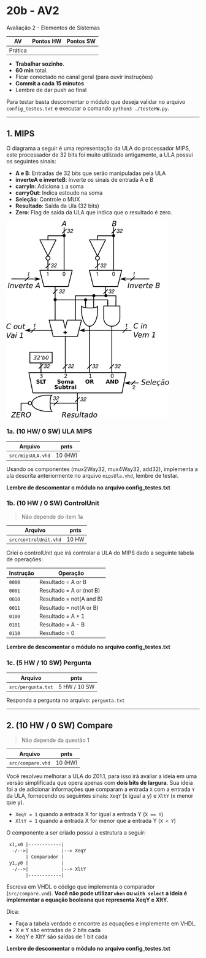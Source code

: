 # 20b - AV2

Avaliação 2 - Elementos de Sistemas 

| AV      | Pontos HW | Pontos SW |
| ------- | ------    | ------    |
| Prática |           |           |

- **Trabalhar sozinho**.
- **60 min** total.
- Ficar conectado no canal geral (para ouvir instruções)
- **Commit a cada 15 minutos**
- Lembre de dar push ao final

Para testar basta descomentar o módulo que deseja validar no arquivo `config_testes.txt` e executar o comando `python3 ./testeHW.py`.

----------------------------------

## 1. MIPS

O diagrama a seguir é uma representação da ULA do processador MIPS, este processador de 32 bits foi muito utilizado antigamente, a ULA possui os seguintes sinais:

- **A e B**: Entradas de 32 bits que serão manipuladas pela ULA
- **inverteA e inverteB**: Inverte os sinais de entrada A e B
- **carryIn**: Adiciona `1` a soma
- **carryOut**: Indica estoudo na soma
- **Seleção**: Controle o MUX
- **Resultado**: Saída da Ula (32 bits)
- **Zero**: Flag de saída da ULA que indica que o resultado é zero.

![](figs/ula-mips.png)

### 1a. (10 HW/ 0 SW) ULA MIPS

| Arquivo           | pnts    |
| -------           | ----    |
| `src/mipsULA.vhd` | 10 (HW) |


Usando os componentes (mux2Way32, mux4Way32, add32), implementa a ula descrita anteriormente no arquivo `mipsUla.vhd`, lembre de testar.

**Lembre de descomentar o módulo no arquivo config_testes.txt**

### 1b. (10 HW / 0 SW) ControlUnit

> Não depende do item 1a

| Arquivo               | pnts  |
| -------               | ----  |
| `src/controlUnit.vhd` | 10 HW |

Criei o controlUnit que irá controlar a ULA do MIPS dado a seguinte tabela de operações:

| Instrução | Operação                 |
| --------  | ---------                |
| `0000`    | Resultado = A or B       |
| `0001`    | Resultado = A or (not B) |
| `0010`    | Resultado = not(A and B) |
| `0011`    | Resultado = not(A or B)  |
| `0100`    | Resultado = A + 1        |
| `0101`    | Resultado = A - B        |
| `0110`    | Resultado = 0            |

**Lembre de descomentar o módulo no arquivo config_testes.txt**

### 1c. (5 HW / 10 SW) Pergunta

| Arquivo            | pnts         |
| -------            | ----         |
| `src/pergunta.txt` | 5 HW / 10 SW |

Responda a pergunta no arquivo: `pergunta.txt`


--------------------------

## 2. (10 HW / 0 SW) Compare

> Não depende da questão 1

| Arquivo           | pnts    |
| -------           | ----    |
| `src/compare.vhd` | 10 (HW) |

Você resolveu melhorar a ULA do Z01.1, para isso irá avaliar a ideia em uma versão simplificada que opera apenas com **dois bits de largura**. Sua ideia foi a de adicionar informações que comparam a entrada `X` com a entrada `Y` da ULA, fornecendo os seguintes sinais: `XeqY` (x igual a y) e `XltY` (x menor que y).

- `XeqY = 1` quando a entrada X for igual a entrada Y (`X == Y`)
- `XltY = 1` quando a entrada X for menor que a entrada Y (`X < Y`)

O componente a ser criado possui a estrutura a seguir:

```
 x1,x0 |------------|
  -/-->|            |--> XeqY
       | Comparador | 
 y1,y0 |            |
  -/-->|            |--> XltY
       |------------|
```

Escreva em VHDL o código que implementa o comparador (`src/compare.vnd`). **Você não pode utilizar `when` ou `with select` a ideia é implementar a equação booleana que representa XeqY e XltY.**

Dica:
  - Faça a tabela verdade e encontre as equações e implemente em VHDL.
  - X e Y são entradas de 2 bits cada
  - XeqY e XltY são saídas de 1 bit cada

**Lembre de descomentar o módulo no arquivo config_testes.txt**

